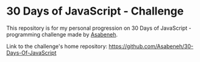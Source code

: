 # 30 Days of JavaScript - Challenge

This repository is for my personal progression on 30 Days of JavaScript -programming challenge made by [Asabeneh](https://github.com/Asabeneh/). 

Link to the challenge's home repository: <https://github.com/Asabeneh/30-Days-Of-JavaScript>
